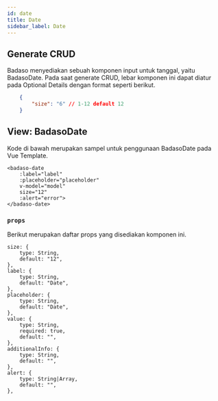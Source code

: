 ```yaml
---
id: date
title: Date
sidebar_label: Date
---
```


## Generate CRUD

Badaso menyediakan sebuah komponen input untuk tanggal, yaitu BadasoDate. Pada saat generate CRUD, lebar komponen ini dapat diatur pada Optional Details dengan format seperti berikut.
<!--DOCUSAURUS_CODE_TABS-->
<!--JSON-->
```JSON
    {
        "size": "6" // 1-12 default 12
    }
```
<!--END_DOCUSAURUS_CODE_TABS-->

## View: BadasoDate

Kode di bawah merupakan sampel untuk penggunaan BadasoDate pada Vue Template.
<!--DOCUSAURUS_CODE_TABS-->
<!--Vue-->
```vue
<badaso-date
    :label="label"
    :placeholder="placeholder"
    v-model="model"
    size="12"
    :alert="error">
</badaso-date>
```
<!--END_DOCUSAURUS_CODE_TABS-->

### `props`

Berikut merupakan daftar props yang disediakan komponen ini.

```
size: {
    type: String,
    default: "12",
},
label: {
    type: String,
    default: "Date",
},
placeholder: {
    type: String,
    default: "Date",
},
value: {
    type: String,
    required: true,
    default: "",
},
additionalInfo: {
    type: String,
    default: "",
},
alert: {
    type: String|Array,
    default: "",
},
```
